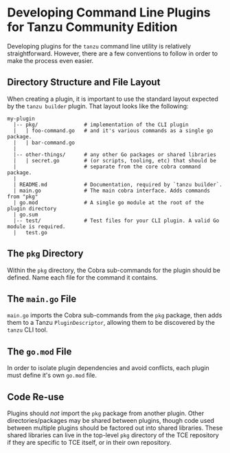 # Developing Command Line Plugins for Tanzu Community Edition

Developing plugins for the `tanzu` command line utility is relatively straightforward.
However, there are a few conventions to follow in order to make the process even easier.

## Directory Structure and File Layout

When creating a plugin, it is important to use the standard layout expected by the `tanzu builder` plugin.
That layout looks like the following:

```shell
my-plugin
  |-- pkg/               # implementation of the CLI plugin
  |   | foo-command.go   # and it's various commands as a single go package.
  |   | bar-command.go
  |                              
  |-- other-things/      # any other Go packages or shared libraries
  |   | secret.go        # (or scripts, tooling, etc) that should be 
  |                      # separate from the core cobra command package.
  |
  | README.md            # Documentation, required by `tanzu builder`.
  | main.go              # The main cobra interface. Adds commands from "pkg"
  | go.mod               # A single go module at the root of the plugin directory
  | go.sum
  |-- test/              # Test files for your CLI plugin. A valid Go module is required.
  |   test.go
```

## The `pkg` Directory

Within the `pkg` directory, the Cobra sub-commands for the plugin should be defined.
Name each file for the command it contains.

## The `main.go` File

`main.go` imports the Cobra sub-commands from the `pkg` package, then adds them to a Tanzu `PluginDescriptor`, allowing them to be discovered by the `tanzu` CLI tool.

## The `go.mod` File

In order to isolate plugin dependencies and avoid conflicts, each plugin must define it's own `go.mod` file.

## Code Re-use

Plugins should _not_ import the `pkg` package from another plugin.
Other directories/packages may be shared between plugins, though code used between multiple plugins should be factored out into shared libraries.
These shared libraries can live in the top-level `pkg` directory of the TCE repository if they are specific to TCE itself, or in their own repository.
